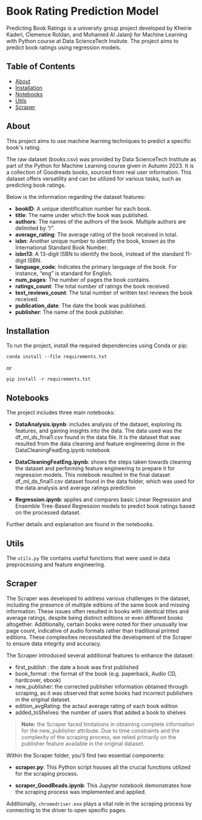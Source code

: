 # Book Rating Prediction Model
Predicting Book Ratings is a university group project developed by Kheirie Kaderi, Clemence Roldan, and Mohamed Al Jalanji for Machine Learning with Python course at Data ScienceTech Insitute. The project aims to predict book ratings using regression models.
## Table of Contents
- [About](#about)
- [Installation](#installation)
- [Notebooks](#notebooks)
- [Utils](#utils)
- [Scraper](#scraper)

## About
This project aims to use machine learning techniques to predict a specific book's rating.

The raw dataset (books.csv) was provided by Data ScienceTech Institute as part of the Python for Machine Learning course given in Autumn 2023. It is a collection of Goodreads books, sourced from real user information. This dataset offers versatility and can be utilized for various tasks, such as predicting book ratings.

Below is the information regarding the dataset features:

- **bookID**: A unique identification number for each book.
- **title**: The name under which the book was published.
- **authors**: The names of the authors of the book. Multiple authors are delimited by “/”.
- **average_rating**: The average rating of the book received in total.
- **isbn**: Another unique number to identify the book, known as the International Standard Book Number.
- **isbn13**: A 13-digit ISBN to identify the book, instead of the standard 11-digit ISBN.
- **language_code**: Indicates the primary language of the book. For instance, “eng” is standard for English.
- **num_pages**: The number of pages the book contains.
- **ratings_count**: The total number of ratings the book received.
- **text_reviews_count**: The total number of written text reviews the book received.
- **publication_date**: The date the book was published.
- **publisher**: The name of the book publisher.

## Installation

To run the project, install the required dependencies using Conda or pip:

```
conda install --file requirements.txt
```
or 

```
pip install -r requirements.txt
```
## Notebooks

The project includes three main notebooks:

- **DataAnalysis.ipynb**: includes analysis of the dataset, exploring its features, and gaining insights into the data. The data used was the df_ml_ds_final1.csv found in the data file. It is the dataset that was resulted from the data cleaning and feature engineering done in the DataCleaningFeatEng.ipynb notebook

- **DataCleaningFeatEng.ipynb**: shows the steps taken towards cleaning the dataset and performing feature engineering to prepare it for regression models. This notebook resulted in the final dataset df_ml_ds_final1.csv dataset found in the data folder, which was used for the data analysis and average ratings prediction

- **Regression.ipynb**: applies and compares basic Linear Regression and Ensemble Tree-Based Regression models to predict book ratings based on the processed dataset.

Further details and explanation are found in the notebooks.

## Utils

The `utils.py` file contains useful functions that were used in data preprocessing and feature engineering.

## Scraper

The Scraper was developed to address various challenges in the dataset, including the presence of multiple editions of the same book and missing information. These issues often resulted in books with identical titles and average ratings, despite being distinct editions or even different books altogether. Additionally, certain books were noted for their unusually low page count, indicative of audio formats rather than traditional printed editions. These complexities necessitated the development of the Scraper to ensure data integrity and accuracy.

The Scraper introduced several additional features to enhance the dataset:

- first_publish : the date a book was first published
- book_format : the format of the book (e.g. paperback, Audio CD, hardcover, ebook)
- new_publisher: the corrected publisher information obtained through scraping, as it was observed that some books had incorrect publishers in the original dataset.
- edition_avgRating: the actaul average rating of each book edition
- added_toShelves: the number of users that added a book to shelves

> **Note:** the Scraper faced limitations in obtaining complete information for the new_publisher attribute. Due to time constraints and the complexity of the scraping process, we relied primarily on the publisher feature available in the original dataset.

Within the Scraper folder, you'll find two essential components:

- **scraper.py**: This Python script houses all the crucial functions utilized for the scraping process.

- **scraper_GoodReads.ipynb**: This Jupyter notebook demonstrates how the scraping process was implemented and applied.

Additionally, `chromedriver.exe` plays a vital role in the scraping process by connecting to the driver to open specific pages.

